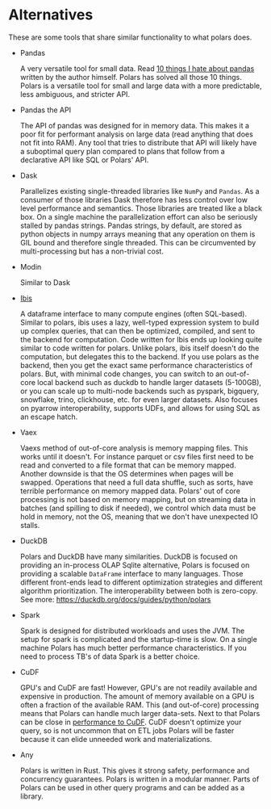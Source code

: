 # Alternatives

These are some tools that share similar functionality to what polars does.

- Pandas

  A very versatile tool for small data. Read [10 things I hate about pandas](https://wesmckinney.com/blog/apache-arrow-pandas-internals/)
  written by the author himself. Polars has solved all those 10 things.
  Polars is a versatile tool for small and large data with a more predictable, less ambiguous, and stricter API.

- Pandas the API

  The API of pandas was designed for in memory data. This makes it a poor fit for performant analysis on large data
  (read anything that does not fit into RAM). Any tool that tries to distribute that API will likely have a
  suboptimal query plan compared to plans that follow from a declarative API like SQL or Polars' API.

- Dask

  Parallelizes existing single-threaded libraries like `NumPy` and `Pandas`. As a consumer of those libraries Dask
  therefore has less control over low level performance and semantics.
  Those libraries are treated like a black box.
  On a single machine the parallelization effort can also be seriously stalled by pandas strings.
  Pandas strings, by default, are stored as python objects in
  numpy arrays meaning that any operation on them is GIL bound and therefore single threaded. This can be circumvented
  by multi-processing but has a non-trivial cost.

- Modin

  Similar to Dask

- [Ibis](https://ibis-project.org/)

  A dataframe interface to many compute engines (often SQL-based).
  Similar to polars, ibis uses a lazy, well-typed expression system
  to build up complex queries, that can then be optimized, compiled, and sent to the backend for computation.
  Code written for Ibis ends up looking quite similar to code written for polars.
  Unlike polars, ibis itself doesn't do the computation, but delegates this to the backend.
  If you use polars as the backend, then you get the exact same performance characteristics of polars.
  But, with minimal code changes, you can switch to an out-of-core local backend such as duckdb
  to handle larger datasets (5-100GB), or you can scale up to multi-node backends such as
  pyspark, bigquery, snowflake, trino, clickhouse, etc. for even larger datasets.
  Also focuses on pyarrow interoperability, supports UDFs, and allows for using SQL as an escape hatch.

- Vaex

  Vaexs method of out-of-core analysis is memory mapping files. This works until it doesn't. For instance parquet
  or csv files first need to be read and converted to a file format that can be memory mapped. Another downside is
  that the OS determines when pages will be swapped. Operations that need a full data shuffle, such as
  sorts, have terrible performance on memory mapped data.
  Polars' out of core processing is not based on memory mapping, but on streaming data in batches (and spilling to disk
  if needed), we control which data must be hold in memory, not the OS, meaning that we don't have unexpected IO stalls.

- DuckDB

  Polars and DuckDB have many similarities. DuckDB is focused on providing an in-process OLAP Sqlite alternative,
  Polars is focused on providing a scalable `DataFrame` interface to many languages. Those different front-ends lead to
  different optimization strategies and different algorithm prioritization. The interoperability between both is zero-copy.
  See more: https://duckdb.org/docs/guides/python/polars

- Spark

  Spark is designed for distributed workloads and uses the JVM. The setup for spark is complicated and the startup-time
  is slow. On a single machine Polars has much better performance characteristics. If you need to process TB's of data
  Spark is a better choice.

- CuDF

  GPU's and CuDF are fast!
  However, GPU's are not readily available and expensive in production. The amount of memory available on a GPU
  is often a fraction of the available RAM.
  This (and out-of-core) processing means that Polars can handle much larger data-sets.
  Next to that Polars can be close in [performance to CuDF](https://zakopilo.hatenablog.jp/entry/2023/02/04/220552).
  CuDF doesn't optimize your query, so is not uncommon that on ETL jobs Polars will be faster because it can elide
  unneeded work and materializations.

- Any

  Polars is written in Rust. This gives it strong safety, performance and concurrency guarantees.
  Polars is written in a modular manner. Parts of Polars can be used in other query programs and can be added as a library.
